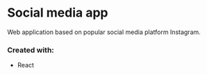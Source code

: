 # Social media app

Web application based on popular social media platform Instagram.

### Created with:

- React
